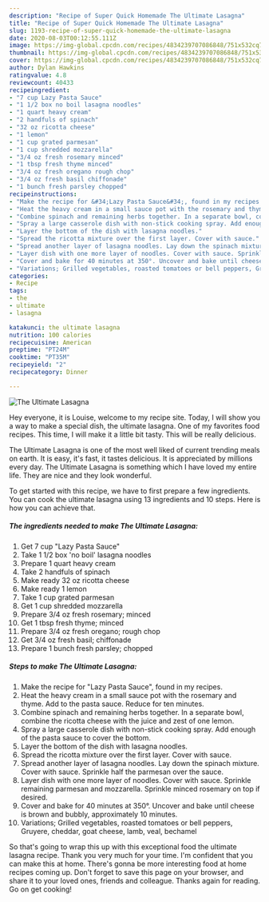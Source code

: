 ```yaml
---
description: "Recipe of Super Quick Homemade The Ultimate Lasagna"
title: "Recipe of Super Quick Homemade The Ultimate Lasagna"
slug: 1193-recipe-of-super-quick-homemade-the-ultimate-lasagna
date: 2020-08-03T00:12:55.111Z
image: https://img-global.cpcdn.com/recipes/4834239707086848/751x532cq70/the-ultimate-lasagna-recipe-main-photo.jpg
thumbnail: https://img-global.cpcdn.com/recipes/4834239707086848/751x532cq70/the-ultimate-lasagna-recipe-main-photo.jpg
cover: https://img-global.cpcdn.com/recipes/4834239707086848/751x532cq70/the-ultimate-lasagna-recipe-main-photo.jpg
author: Dylan Hawkins
ratingvalue: 4.8
reviewcount: 40433
recipeingredient:
- "7 cup Lazy Pasta Sauce"
- "1 1/2 box no boil lasagna noodles"
- "1 quart heavy cream"
- "2 handfuls of spinach"
- "32 oz ricotta cheese"
- "1 lemon"
- "1 cup grated parmesan"
- "1 cup shredded mozzarella"
- "3/4 oz fresh rosemary minced"
- "1 tbsp fresh thyme minced"
- "3/4 oz fresh oregano rough chop"
- "3/4 oz fresh basil chiffonade"
- "1 bunch fresh parsley chopped"
recipeinstructions:
- "Make the recipe for &#34;Lazy Pasta Sauce&#34;, found in my recipes."
- "Heat the heavy cream in a small sauce pot with the rosemary and thyme. Add to the pasta sauce. Reduce for ten minutes."
- "Combine spinach and remaining herbs together. In a separate bowl, combine the ricotta cheese with the juice and zest of one lemon."
- "Spray a large casserole dish with non-stick cooking spray. Add enough of the pasta sauce to cover the bottom."
- "Layer the bottom of the dish with lasagna noodles."
- "Spread the ricotta mixture over the first layer. Cover with sauce."
- "Spread another layer of lasagna noodles. Lay down the spinach mixture. Cover with sauce. Sprinkle half the parmesan over the sauce."
- "Layer dish with one more layer of noodles. Cover with sauce. Sprinkle remaining parmesan and mozzarella. Sprinkle minced rosemary on top if desired."
- "Cover and bake for 40 minutes at 350°. Uncover and bake until cheese is brown and bubbly, approximately 10 minutes."
- "Variations; Grilled vegetables, roasted tomatoes or bell peppers, Gruyere, cheddar, goat cheese, lamb, veal, bechamel"
categories:
- Recipe
tags:
- the
- ultimate
- lasagna

katakunci: the ultimate lasagna 
nutrition: 100 calories
recipecuisine: American
preptime: "PT24M"
cooktime: "PT35M"
recipeyield: "2"
recipecategory: Dinner

---
```



![The Ultimate Lasagna](https://img-global.cpcdn.com/recipes/4834239707086848/751x532cq70/the-ultimate-lasagna-recipe-main-photo.jpg)

Hey everyone, it is Louise, welcome to my recipe site. Today, I will show you a way to make a special dish, the ultimate lasagna. One of my favorites food recipes. This time, I will make it a little bit tasty. This will be really delicious.

The Ultimate Lasagna is one of the most well liked of current trending meals on earth. It is easy, it's fast, it tastes delicious. It is appreciated by millions every day. The Ultimate Lasagna is something which I have loved my entire life. They are nice and they look wonderful.




To get started with this recipe, we have to first prepare a few ingredients. You can cook the ultimate lasagna using 13 ingredients and 10 steps. Here is how you can achieve that.

<!--inarticleads1-->

##### The ingredients needed to make The Ultimate Lasagna:

1. Get 7 cup &#34;Lazy Pasta Sauce&#34;
1. Take 1 1/2 box &#39;no boil&#39; lasagna noodles
1. Prepare 1 quart heavy cream
1. Take 2 handfuls of spinach
1. Make ready 32 oz ricotta cheese
1. Make ready 1 lemon
1. Take 1 cup grated parmesan
1. Get 1 cup shredded mozzarella
1. Prepare 3/4 oz fresh rosemary; minced
1. Get 1 tbsp fresh thyme; minced
1. Prepare 3/4 oz fresh oregano; rough chop
1. Get 3/4 oz fresh basil; chiffonade
1. Prepare 1 bunch fresh parsley; chopped




<!--inarticleads2-->

##### Steps to make The Ultimate Lasagna:

1. Make the recipe for &#34;Lazy Pasta Sauce&#34;, found in my recipes.
1. Heat the heavy cream in a small sauce pot with the rosemary and thyme. Add to the pasta sauce. Reduce for ten minutes.
1. Combine spinach and remaining herbs together. In a separate bowl, combine the ricotta cheese with the juice and zest of one lemon.
1. Spray a large casserole dish with non-stick cooking spray. Add enough of the pasta sauce to cover the bottom.
1. Layer the bottom of the dish with lasagna noodles.
1. Spread the ricotta mixture over the first layer. Cover with sauce.
1. Spread another layer of lasagna noodles. Lay down the spinach mixture. Cover with sauce. Sprinkle half the parmesan over the sauce.
1. Layer dish with one more layer of noodles. Cover with sauce. Sprinkle remaining parmesan and mozzarella. Sprinkle minced rosemary on top if desired.
1. Cover and bake for 40 minutes at 350°. Uncover and bake until cheese is brown and bubbly, approximately 10 minutes.
1. Variations; Grilled vegetables, roasted tomatoes or bell peppers, Gruyere, cheddar, goat cheese, lamb, veal, bechamel




So that's going to wrap this up with this exceptional food the ultimate lasagna recipe. Thank you very much for your time. I'm confident that you can make this at home. There's gonna be more interesting food at home recipes coming up. Don't forget to save this page on your browser, and share it to your loved ones, friends and colleague. Thanks again for reading. Go on get cooking!
